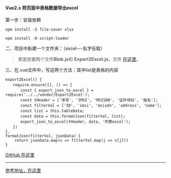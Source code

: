 #### Vue2.x 将页面中表格数据导出excel

第一步：安装依赖
```
npm install -S file-saver xlsx

npm install -D script-loader
```

二、项目中新建一个文件夹：（excel---名字任取）

>里面放置两个文件**Blob.js**和 **Export2Excel.js**，文件 [ 在这里](https://github.com/Rkatsiteli/Vue-archive/tree/master/Vue2.x%20%E5%AF%BC%E5%87%BAExcel%E6%A0%BC%E5%BC%8F)。


三、在.vue文件中，写这两个方法：其中list是表格的内容


```
export2Excel() {
　　require.ensure([], () => {
　　　　const { export_json_to_excel } = require('../../vendor/Export2Excel');
　　　　const tHeader = ['序号', 'IMSI', 'MSISDN', '证件号码', '姓名'];
　　　　const filterVal = ['ID', 'imsi', 'msisdn', 'address', 'name'];
　　　　const list = this.tableData;
　　　　const data = this.formatJson(filterVal, list);
　　　　export_json_to_excel(tHeader, data, '列表excel');
　　})
},
formatJson(filterVal, jsonData) {
    return jsonData.map(v => filterVal.map(j => v[j]))
}
```

[GitHub 在这里](https://github.com/Rkatsiteli/Vue-archive/tree/master/Vue2.x%20%E5%AF%BC%E5%87%BAExcel%E6%A0%BC%E5%BC%8F)

---

[参考地址，在这里](https://www.cnblogs.com/Mrfan217/p/6944238.html)

